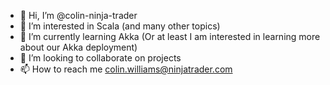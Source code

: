 - 👋 Hi, I’m @colin-ninja-trader
- 👀 I’m interested in Scala (and many other topics)
- 🌱 I’m currently learning Akka (Or at least I am interested in learning more about our Akka deployment)
- 💞️ I’m looking to collaborate on projects
- 📫 How to reach me colin.williams@ninjatrader.com

<!---
colin-ninja-trader/colin-ninja-trader is a ✨ special ✨ repository because its `README.md` (this file) appears on your GitHub profile.
You can click the Preview link to take a look at your changes.
--->

